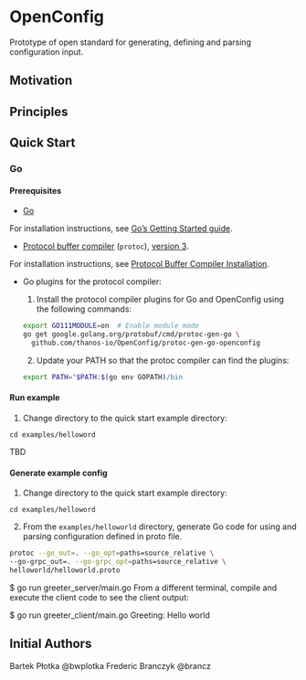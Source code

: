 # OpenConfig

Prototype of open standard for generating, defining and parsing configuration input.

## Motivation

## Principles

## Quick Start

### Go

#### Prerequisites

* [Go](https://golang.org/)

For installation instructions, see [Go’s Getting Started guide](https://golang.org/doc/install).

* [Protocol buffer compiler](https://developers.google.com/protocol-buffers) (`protoc`), [version 3](https://developers.google.com/protocol-buffers/docs/proto3).

For installation instructions, see [Protocol Buffer Compiler Installation](https://grpc.io/docs/protoc-installation/).

* Go plugins for the protocol compiler:
    
  1. Install the protocol compiler plugins for Go and OpenConfig using the following commands:

    ```bash 
    export GO111MODULE=on  # Enable module mode
    go get google.golang.org/protobuf/cmd/protoc-gen-go \
      github.com/thanos-io/OpenConfig/protoc-gen-go-openconfig
    ```
     
  2. Update your PATH so that the protoc compiler can find the plugins:

    ```bash 
    export PATH="$PATH:$(go env GOPATH)/bin
    ```

#### Run example

1. Change directory to the quick start example directory:

`cd examples/helloword`

TBD

#### Generate example config

1. Change directory to the quick start example directory:

`cd examples/helloword`

2. From the `examples/helloworld` directory, generate Go code for using and parsing configuration defined in proto file.

```bash
protoc --go_out=. --go_opt=paths=source_relative \
--go-grpc_out=. --go-grpc_opt=paths=source_relative \
helloworld/helloworld.proto
```



$ go run greeter_server/main.go
From a different terminal, compile and execute the client code to see the client output:

$ go run greeter_client/main.go
Greeting: Hello world

## Initial Authors

Bartek Płotka @bwplotka
Frederic Branczyk @brancz